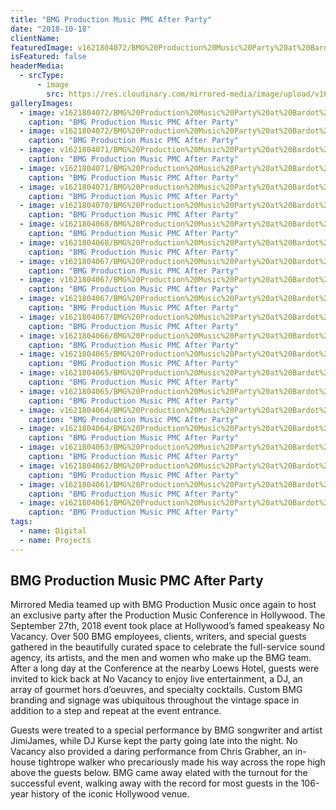 ```yaml
---
title: "BMG Production Music PMC After Party"
date: "2018-10-18"
clientName: 
featuredImage: v1621804072/BMG%20Production%20Music%20Party%20at%20Bardot%20Hollywood/A6A5504_eavstm.jpg
isFeatured: false
headerMedia:
  - srcType:
      - image
	    src: https://res.cloudinary.com/mirrored-media/image/upload/v1621804072/BMG%20Production%20Music%20Party%20at%20Bardot%20Hollywood/A6A5504_eavstm.jpg
galleryImages:
  - image: v1621804072/BMG%20Production%20Music%20Party%20at%20Bardot%20Hollywood/A6A5541_g3wyux.jpg
    caption: "BMG Production Music PMC After Party"
  - image: v1621804072/BMG%20Production%20Music%20Party%20at%20Bardot%20Hollywood/A6A5535_iycnxb.jpg
    caption: "BMG Production Music PMC After Party"
  - image: v1621804071/BMG%20Production%20Music%20Party%20at%20Bardot%20Hollywood/A6A5511_skg3cs.jpg
    caption: "BMG Production Music PMC After Party"
  - image: v1621804071/BMG%20Production%20Music%20Party%20at%20Bardot%20Hollywood/A6A5548_vae9xi.jpg
    caption: "BMG Production Music PMC After Party"
  - image: v1621804071/BMG%20Production%20Music%20Party%20at%20Bardot%20Hollywood/A6A5546_a8psqv.jpg
    caption: "BMG Production Music PMC After Party"
  - image: v1621804070/BMG%20Production%20Music%20Party%20at%20Bardot%20Hollywood/A6A5550_bopdjp.jpg
    caption: "BMG Production Music PMC After Party"
  - image: v1621804068/BMG%20Production%20Music%20Party%20at%20Bardot%20Hollywood/A6A5560_k8hwsj.jpg
    caption: "BMG Production Music PMC After Party"
  - image: v1621804068/BMG%20Production%20Music%20Party%20at%20Bardot%20Hollywood/A6A5553_ktcdyh.jpg
    caption: "BMG Production Music PMC After Party"
  - image: v1621804067/BMG%20Production%20Music%20Party%20at%20Bardot%20Hollywood/A6A5563_pdsq29.jpg
    caption: "BMG Production Music PMC After Party"
  - image: v1621804067/BMG%20Production%20Music%20Party%20at%20Bardot%20Hollywood/A6A5582_m6f7ap.jpg
    caption: "BMG Production Music PMC After Party"
  - image: v1621804067/BMG%20Production%20Music%20Party%20at%20Bardot%20Hollywood/A6A5567_zoglnm.jpg
    caption: "BMG Production Music PMC After Party"
  - image: v1621804067/BMG%20Production%20Music%20Party%20at%20Bardot%20Hollywood/A6A5605_tylflo.jpg
    caption: "BMG Production Music PMC After Party"
  - image: v1621804066/BMG%20Production%20Music%20Party%20at%20Bardot%20Hollywood/A6A5615_gfndys.jpg
    caption: "BMG Production Music PMC After Party"
  - image: v1621804065/BMG%20Production%20Music%20Party%20at%20Bardot%20Hollywood/A6A5666_x52d96.jpg
    caption: "BMG Production Music PMC After Party"
  - image: v1621804065/BMG%20Production%20Music%20Party%20at%20Bardot%20Hollywood/A6A5655_ljelqi.jpg
    caption: "BMG Production Music PMC After Party"
  - image: v1621804065/BMG%20Production%20Music%20Party%20at%20Bardot%20Hollywood/A6A5636_bq3log.jpg
    caption: "BMG Production Music PMC After Party"
  - image: v1621804064/BMG%20Production%20Music%20Party%20at%20Bardot%20Hollywood/A6A5708_fcewrc.jpg
    caption: "BMG Production Music PMC After Party"
  - image: v1621804064/BMG%20Production%20Music%20Party%20at%20Bardot%20Hollywood/A6A5766_mk6xwj.jpg
    caption: "BMG Production Music PMC After Party"
  - image: v1621804063/BMG%20Production%20Music%20Party%20at%20Bardot%20Hollywood/A6A5874_vuk0pw.jpg
    caption: "BMG Production Music PMC After Party"
  - image: v1621804062/BMG%20Production%20Music%20Party%20at%20Bardot%20Hollywood/A6A5983_piygw0.jpg
    caption: "BMG Production Music PMC After Party"
  - image: v1621804061/BMG%20Production%20Music%20Party%20at%20Bardot%20Hollywood/A6A5997_acogpz.jpg
    caption: "BMG Production Music PMC After Party"
  - image: v1621804061/BMG%20Production%20Music%20Party%20at%20Bardot%20Hollywood/bmg-logo_svsbly.jpg
    caption: "BMG Production Music PMC After Party"
tags:
  - name: Digital
  - name: Projects
---
```


## BMG Production Music PMC After Party

Mirrored Media teamed up with BMG Production Music once again to host an exclusive party after the Production Music Conference in Hollywood. The September 27th, 2018 event took place at Hollywood’s famed speakeasy No Vacancy. Over 500 BMG employees, clients, writers, and special guests gathered in the beautifully curated space to celebrate the full-service sound agency, its artists, and the men and women who make up the BMG team. After a long day at the Conference at the nearby Loews Hotel, guests were invited to kick back at No Vacancy to enjoy live entertainment, a DJ, an array of gourmet hors d’oeuvres, and specialty cocktails. Custom BMG branding and signage was ubiquitous throughout the vintage space in addition to a step and repeat at the event entrance.  

Guests were treated to a special performance by BMG songwriter and artist JimiJames, while DJ Kurse kept the party going late into the night. No Vacancy also provided a daring performance from Chris Grabher, an in-house tightrope walker who precariously made his way across the rope high above the guests below. BMG came away elated with the turnout for the successful event, walking away with the record for most guests in the 106-year history of the iconic Hollywood venue.